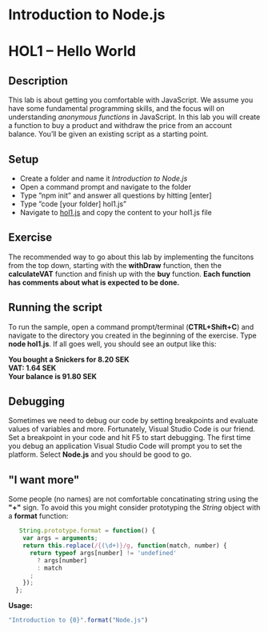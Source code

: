 # Introduction to Node.js
# HOL1 – Hello World
## Description
This lab is about getting you comfortable with JavaScript. We assume you have some fundamental programming skills, and the focus will on understanding *anonymous functions* in JavaScript.
In this lab you will create a function to buy a product and withdraw the price from an account balance. You’ll be given an existing script as a starting point.
## Setup
* Create a folder and name it *Introduction to Node.js*
* Open a command prompt and navigate to the folder
* Type ”npm init” and answer all questions by hitting [enter]
* Type ”code [your folder] hol1.js”
* Navigate to [hol1.js]( https://github.com/wmmihaa/Introduction-to-Node.js/blob/master/documentation/hol1.js) and copy the content to your hol1.js file

## Exercise
The recommended way to go about this lab by implementing the funcitons from the top down, starting with the **withDraw** function, then the **calculateVAT** function and finish up with the **buy** function. __Each function has comments about what is expected to be done.__
## Running the script
To run the sample, open a command prompt/terminal (**CTRL+Shift+C**) and navigate to the directory you created in the beginning of the exercise. Type **node hol1.js**.
If all goes well, you should see an output like this:

**You bought a Snickers for 8.20 SEK**  
**VAT: 1.64 SEK**  
**Your balance is 91.80 SEK**  

## Debugging
Sometimes we need to debug our code by setting breakpoints and evaluate values of variables and more. Fortunately, Visual Studio Code is our friend. Set a breakpoint in your code and hit F5 to start debugging. The first time you debug an application Visual Studio Code will prompt you to set the platform. Select **Node.js** and you should be good to go.

## "I want more"
Some people (no names) are not comfortable concatinating string using the **"+"** sign. To avoid this you might consider prototyping the *String* object with a **format** function:

```js
   String.prototype.format = function() {
    var args = arguments;
    return this.replace(/{(\d+)}/g, function(match, number) { 
      return typeof args[number] != 'undefined'
        ? args[number]
        : match
      ;
    });
  };
```
**Usage:**
```js
"Introduction to {0}".format("Node.js")
```
